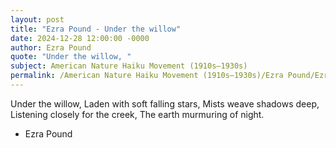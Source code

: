 ```yaml
---
layout: post
title: "Ezra Pound - Under the willow"
date: 2024-12-28 12:00:00 -0000
author: Ezra Pound
quote: "Under the willow, "
subject: American Nature Haiku Movement (1910s–1930s)
permalink: /American Nature Haiku Movement (1910s–1930s)/Ezra Pound/Ezra Pound - Under the willow
---
```


Under the willow, 
Laden with soft falling stars, 
Mists weave shadows deep,
Listening closely for the creek,
The earth murmuring of night.

- Ezra Pound
